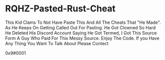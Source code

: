 # RQHZ-Pasted-Rust-Cheat
This Kid Clams To Not Have Paste This And All The Cheats That "He Made". As He Keeps On Getting Called Out For Pasting. He Got Clowned So Hard He Deleted His Discord Account Saying He Got Termed, I Got This Source Form A Guy Who Paid For This Messy Source. Enjoy The Code. If you Have Any Thing You Want To Talk About Please Contect

0x9#0001
